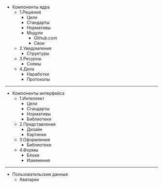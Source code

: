 + Компоненты ядра
  + 1.Решения
    + Цели
    + Стандарты
    + Нормативы
    + Модули
      + Github.com
      + Свои
  + 2.Уведомления
    + Структуры
  + 3.Ресурсы
    + Схемы
  + 4.Дела
    + Наработки
    + Протоколы

<hr>

+ Компоненты интерфейса
  + 1.Интеллект
    + Цели
    + Стандарты
    + Нормативы
    + Библиотеки
  + 2.Представления
    + Дизайн
    + Картинки
  + 3.Оформления
    + Библиотеки
  + 4.Формы
    + Блоки
    + Изменения

<hr>
  
+ Пользовательские данные
  + Аватарки